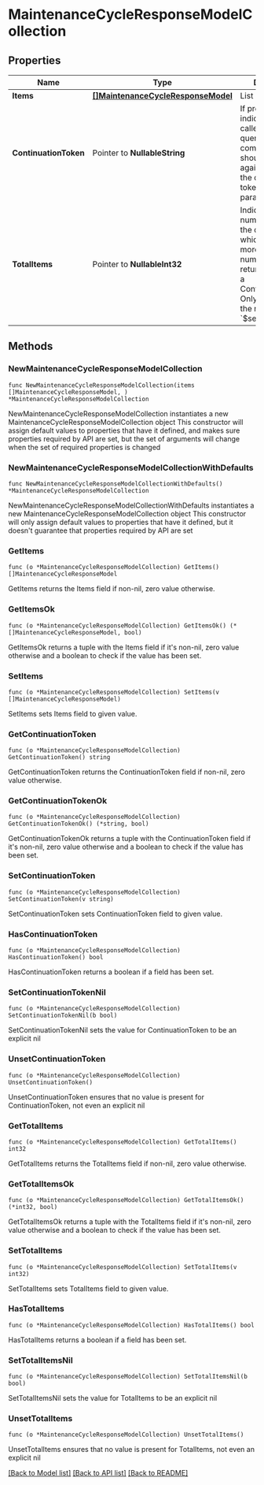 # MaintenanceCycleResponseModelCollection

## Properties

Name | Type | Description | Notes
------------ | ------------- | ------------- | -------------
**Items** | [**[]MaintenanceCycleResponseModel**](MaintenanceCycleResponseModel.md) | List of items. | 
**ContinuationToken** | Pointer to **NullableString** | If present, indicates to the caller that the query was not complete, and they should call the API again specifying the continuation token as a query parameter. | [optional] 
**TotalItems** | Pointer to **NullableInt32** | Indicates the total number of items in the collection, which may be more than the number of Items returned, if there is a ContinuationToken.  Only returned in the response to &#x60;$search&#x60; APIs. | [optional] 

## Methods

### NewMaintenanceCycleResponseModelCollection

`func NewMaintenanceCycleResponseModelCollection(items []MaintenanceCycleResponseModel, ) *MaintenanceCycleResponseModelCollection`

NewMaintenanceCycleResponseModelCollection instantiates a new MaintenanceCycleResponseModelCollection object
This constructor will assign default values to properties that have it defined,
and makes sure properties required by API are set, but the set of arguments
will change when the set of required properties is changed

### NewMaintenanceCycleResponseModelCollectionWithDefaults

`func NewMaintenanceCycleResponseModelCollectionWithDefaults() *MaintenanceCycleResponseModelCollection`

NewMaintenanceCycleResponseModelCollectionWithDefaults instantiates a new MaintenanceCycleResponseModelCollection object
This constructor will only assign default values to properties that have it defined,
but it doesn't guarantee that properties required by API are set

### GetItems

`func (o *MaintenanceCycleResponseModelCollection) GetItems() []MaintenanceCycleResponseModel`

GetItems returns the Items field if non-nil, zero value otherwise.

### GetItemsOk

`func (o *MaintenanceCycleResponseModelCollection) GetItemsOk() (*[]MaintenanceCycleResponseModel, bool)`

GetItemsOk returns a tuple with the Items field if it's non-nil, zero value otherwise
and a boolean to check if the value has been set.

### SetItems

`func (o *MaintenanceCycleResponseModelCollection) SetItems(v []MaintenanceCycleResponseModel)`

SetItems sets Items field to given value.


### GetContinuationToken

`func (o *MaintenanceCycleResponseModelCollection) GetContinuationToken() string`

GetContinuationToken returns the ContinuationToken field if non-nil, zero value otherwise.

### GetContinuationTokenOk

`func (o *MaintenanceCycleResponseModelCollection) GetContinuationTokenOk() (*string, bool)`

GetContinuationTokenOk returns a tuple with the ContinuationToken field if it's non-nil, zero value otherwise
and a boolean to check if the value has been set.

### SetContinuationToken

`func (o *MaintenanceCycleResponseModelCollection) SetContinuationToken(v string)`

SetContinuationToken sets ContinuationToken field to given value.

### HasContinuationToken

`func (o *MaintenanceCycleResponseModelCollection) HasContinuationToken() bool`

HasContinuationToken returns a boolean if a field has been set.

### SetContinuationTokenNil

`func (o *MaintenanceCycleResponseModelCollection) SetContinuationTokenNil(b bool)`

 SetContinuationTokenNil sets the value for ContinuationToken to be an explicit nil

### UnsetContinuationToken
`func (o *MaintenanceCycleResponseModelCollection) UnsetContinuationToken()`

UnsetContinuationToken ensures that no value is present for ContinuationToken, not even an explicit nil
### GetTotalItems

`func (o *MaintenanceCycleResponseModelCollection) GetTotalItems() int32`

GetTotalItems returns the TotalItems field if non-nil, zero value otherwise.

### GetTotalItemsOk

`func (o *MaintenanceCycleResponseModelCollection) GetTotalItemsOk() (*int32, bool)`

GetTotalItemsOk returns a tuple with the TotalItems field if it's non-nil, zero value otherwise
and a boolean to check if the value has been set.

### SetTotalItems

`func (o *MaintenanceCycleResponseModelCollection) SetTotalItems(v int32)`

SetTotalItems sets TotalItems field to given value.

### HasTotalItems

`func (o *MaintenanceCycleResponseModelCollection) HasTotalItems() bool`

HasTotalItems returns a boolean if a field has been set.

### SetTotalItemsNil

`func (o *MaintenanceCycleResponseModelCollection) SetTotalItemsNil(b bool)`

 SetTotalItemsNil sets the value for TotalItems to be an explicit nil

### UnsetTotalItems
`func (o *MaintenanceCycleResponseModelCollection) UnsetTotalItems()`

UnsetTotalItems ensures that no value is present for TotalItems, not even an explicit nil

[[Back to Model list]](../README.md#documentation-for-models) [[Back to API list]](../README.md#documentation-for-api-endpoints) [[Back to README]](../README.md)


